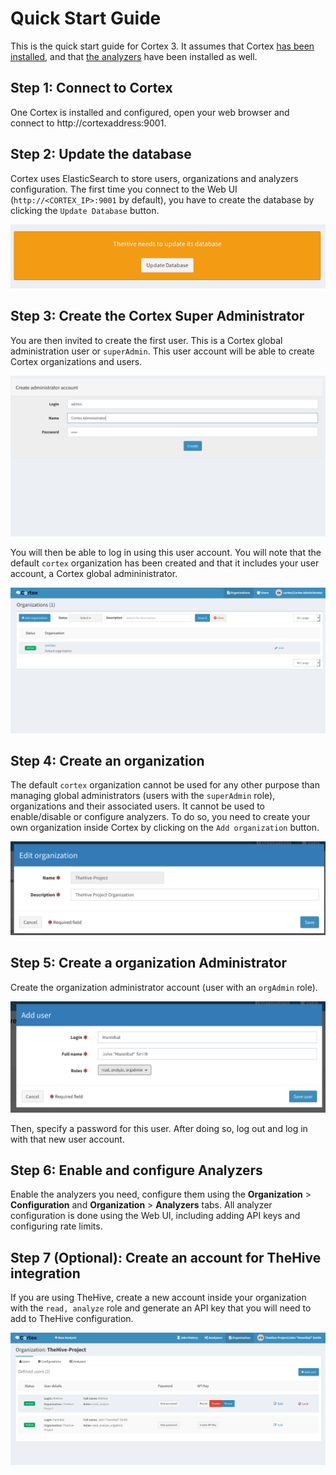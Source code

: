 # Quick Start Guide

This is the quick start guide for Cortex 3. It assumes that Cortex [has been installed](../installation-and-configuration/step-by-step-guide.md), and that [the analyzers](../installation-and-configuration/analyzers-responders.md) have been installed as well.

## Step 1: Connect to Cortex
One Cortex is installed and configured, open your web browser and connect to http://cortexaddress:9001. 

## Step 2: Update the database
Cortex uses ElasticSearch to store users, organizations and analyzers configuration. The first time you connect to the Web UI (`http://<CORTEX_IP>:9001` by default), you have to create the database by clicking the `Update Database` button.

![Update Database](images/update.png)

## Step 3: Create the Cortex Super Administrator
You are then invited to create the first user. This is a Cortex global administration user or `superAdmin`. This user account will be able to create Cortex organizations and users.

![Cortex administrator](images/cortex_admin.png)

You will then be able to log in using this user account. You will note that the default `cortex` organization has been created and that it includes your user account, a Cortex global admininistrator.

![Cortex administrator Account](images/cortex_admin_login.png)

## Step 4: Create an organization

The default `cortex` organization cannot be used for any other purpose than managing global administrators (users with the `superAdmin` role), organizations and their associated users. It cannot be used to enable/disable or configure analyzers. To do so, you need to create your own organization inside Cortex by clicking on the `Add organization`  button.

![Add Organization](images/new_org.png)

## Step 5: Create a organization Administrator

Create the organization administrator account (user with an `orgAdmin` role).

![Add user](images/new_user.png)

Then, specify a password for this user. After doing so,  log out and log in with that new user account.

## Step 6: Enable and configure Analyzers
Enable the analyzers you need, configure them using the **Organization** > **Configuration** and **Organization** > **Analyzers** tabs. All analyzer configuration is done using the Web UI, including adding API keys and configuring rate limits.

## Step 7 (Optional): Create an account for TheHive integration

If you are using TheHive, create a new account inside your organization with the `read, analyze` role and generate an API key that you will need to add to TheHive configuration.

![Read/Analyze user](images/thehive_account.png)
